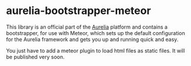# aurelia-bootstrapper-meteor

This library is an official part of the [Aurelia](http://www.aurelia.io/) platform and contains a bootstrapper, for use with Meteor, which sets up the default configuration for the Aurelia framework and gets you up and running quick and easy.

You just have to add a meteor plugin to load html files as static files. It will be published very soon.
